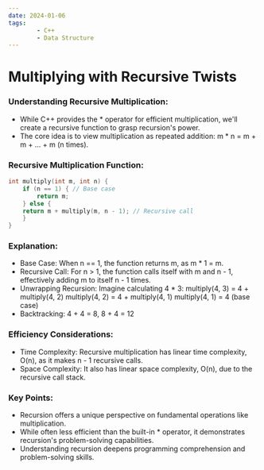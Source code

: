 ```yaml
---
date: 2024-01-06 
tags: 
        - C++
        - Data Structure
--- 
```

# Multiplying with Recursive Twists
### Understanding Recursive Multiplication:

- While C++ provides the * operator for efficient multiplication, we'll create a recursive function to grasp recursion's power.
- The core idea is to view multiplication as repeated addition: m * n = m + m + ... + m (n times).
### Recursive Multiplication Function:
```c++
int multiply(int m, int n) {
    if (n == 1) { // Base case
        return m;
    } else {
    return m + multiply(m, n - 1); // Recursive call
    }
}
```
### Explanation:
- Base Case: When n == 1, the function returns m, as m * 1 = m.
- Recursive Call: For n > 1, the function calls itself with m and n - 1, effectively adding m to itself n - 1 times.
- Unwrapping Recursion: Imagine calculating 4 * 3:
multiply(4, 3) = 4 + multiply(4, 2)
multiply(4, 2) = 4 + multiply(4, 1)
multiply(4, 1) = 4 (base case)
- Backtracking: 4 + 4 = 8, 8 + 4 = 12

### Efficiency Considerations:
- Time Complexity: Recursive multiplication has linear time complexity, O(n), as it makes n - 1 recursive calls.
- Space Complexity: It also has linear space 
complexity, O(n), due to the recursive call stack.

### Key Points:
- Recursion offers a unique perspective on fundamental operations like multiplication.
- While often less efficient than the built-in * operator, it demonstrates recursion's problem-solving capabilities.
- Understanding recursion deepens programming comprehension and problem-solving skills.